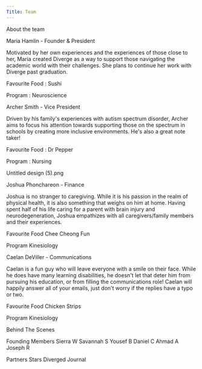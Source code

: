 ```yaml
---
Title: Team
---
```

About the team

Maria Hamlin - Founder & President

Motivated by her own experiences and the experiences of those close to her, Maria created Diverge as a way to support those navigating the academic world with their challenges. She plans to continue her work with Diverge past graduation.

Favourite Food : Sushi

Program : Neuroscience


Archer Smith - Vice President

Driven by his family's experiences with autism spectrum disorder, Archer aims to focus his attention towards supporting those on the spectrum in schools by creating more inclusive environments. He's also a great note taker!

Favourite Food : Dr Pepper

Program : Nursing

Untitled design (5).png


Joshua Phonchareon - Finance

Joshua is no stranger to caregiving. While it is his passion in the realm of physical health, it is also something that weighs on him at home. Having spent half of his life caring for a parent with brain injury and neurodegeneration, Joshua empathizes with all caregivers/family members and their experiences.

Favourite Food Chee Cheong Fun

Program Kinesiology


Caelan DeViller - Communications

Caelan is a fun guy who will leave everyone with a smile on their face. While he does have many learning disabilities, he doesn't let that deter him from pursuing his education, or from filling the communications role! Caelan will happily answer all of your emails, just don't worry if the replies have a typo or two.

Favourite Food Chicken Strips

Program Kinesiology


Behind The Scenes

Founding Members
Sierra W
Savannah S
Yousef B
Daniel C
Ahmad A
Joseph R

Partners​
Stars Diverged Journal
